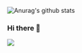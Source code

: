 ![Anurag's github stats](https://github-readme-stats.vercel.app/api?username=iammemon&show_icons=true&theme=dracula&count_private=true)


### Hi there 👋

![](https://komarev.com/ghpvc/?username=iammemon)

<!--
**iammemon/iammemon** is a ✨ _special_ ✨ repository because its `README.md` (this file) appears on your GitHub profile.

Here are some ideas to get you started:

- 🔭 I’m currently working on ...
- 🌱 I’m currently learning ...
- 👯 I’m looking to collaborate on ...
- 🤔 I’m looking for help with ...
- 💬 Ask me about ...
- 📫 How to reach me: ...
- 😄 Pronouns: ...
- ⚡ Fun fact: ...
-->
